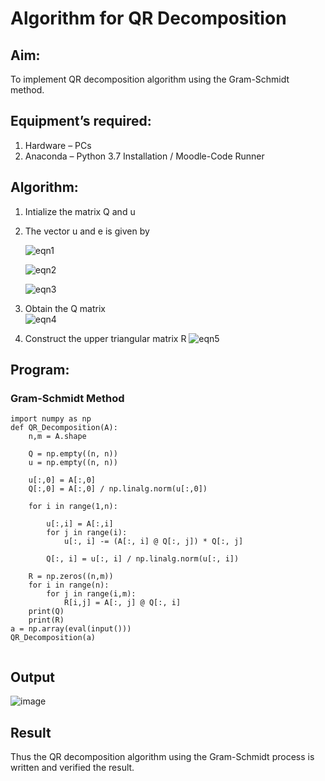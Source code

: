 # Algorithm for QR Decomposition
## Aim:
To implement QR decomposition algorithm using the Gram-Schmidt method.
## Equipment’s required:
1.	Hardware – PCs
2.	Anaconda – Python 3.7 Installation / Moodle-Code Runner
## Algorithm:
1.	Intialize the matrix Q and u
2.	The vector u and e is given by

    ![eqn1](./ex4.jpg)

    ![eqn2](./ex6.jpg)

    ![eqn3](./ex3.jpg)

3.	Obtain the Q matrix   
    ![eqn4](./ex1.jpg)
4.	Construct the upper triangular matrix R
    ![eqn5](./ex2.jpg)



## Program:
### Gram-Schmidt Method
```
import numpy as np
def QR_Decomposition(A):
    n,m = A.shape 
    
    Q = np.empty((n, n)) 
    u = np.empty((n, n)) 
    
    u[:,0] = A[:,0]
    Q[:,0] = A[:,0] / np.linalg.norm(u[:,0])
    
    for i in range(1,n):
        
        u[:,i] = A[:,i]
        for j in range(i):
            u[:, i] -= (A[:, i] @ Q[:, j]) * Q[:, j] 
            
        Q[:, i] = u[:, i] / np.linalg.norm(u[:, i])
        
    R = np.zeros((n,m))
    for i in range(n):
        for j in range(i,m):
            R[i,j] = A[:, j] @ Q[:, i]
    print(Q)
    print(R)
a = np.array(eval(input()))
QR_Decomposition(a)


```

## Output

![image](https://github.com/paulsamson18/QRdecomposition/assets/119405794/822766ba-c98b-4096-aac1-91579b0a6062)



## Result
Thus the QR decomposition algorithm using the Gram-Schmidt process is written and verified the result.
